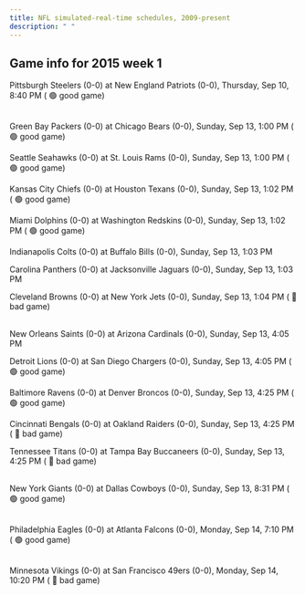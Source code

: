 ```yaml
---
title: NFL simulated-real-time schedules, 2009-present
description: " "
---
```


## Game info for 2015 week 1
Pittsburgh Steelers (0-0) at New England Patriots (0-0), Thursday, Sep 10, 8:40 PM (	:green_circle: good game)

<br/>Green Bay Packers (0-0) at Chicago Bears (0-0), Sunday, Sep 13, 1:00 PM (	:green_circle: good game)

Seattle Seahawks (0-0) at St. Louis Rams (0-0), Sunday, Sep 13, 1:00 PM (	:green_circle: good game)

Kansas City Chiefs (0-0) at Houston Texans (0-0), Sunday, Sep 13, 1:02 PM (	:green_circle: good game)

Miami Dolphins (0-0) at Washington Redskins (0-0), Sunday, Sep 13, 1:02 PM (	:green_circle: good game)

Indianapolis Colts (0-0) at Buffalo Bills (0-0), Sunday, Sep 13, 1:03 PM

Carolina Panthers (0-0) at Jacksonville Jaguars (0-0), Sunday, Sep 13, 1:03 PM

Cleveland Browns (0-0) at New York Jets (0-0), Sunday, Sep 13, 1:04 PM (	:red_circle: bad game)

<br/>New Orleans Saints (0-0) at Arizona Cardinals (0-0), Sunday, Sep 13, 4:05 PM

Detroit Lions (0-0) at San Diego Chargers (0-0), Sunday, Sep 13, 4:05 PM (	:green_circle: good game)

Baltimore Ravens (0-0) at Denver Broncos (0-0), Sunday, Sep 13, 4:25 PM (	:green_circle: good game)

Cincinnati Bengals (0-0) at Oakland Raiders (0-0), Sunday, Sep 13, 4:25 PM (	:red_circle: bad game)

Tennessee Titans (0-0) at Tampa Bay Buccaneers (0-0), Sunday, Sep 13, 4:25 PM (	:red_circle: bad game)

<br/>New York Giants (0-0) at Dallas Cowboys (0-0), Sunday, Sep 13, 8:31 PM (	:green_circle: good game)

<br/>Philadelphia Eagles (0-0) at Atlanta Falcons (0-0), Monday, Sep 14, 7:10 PM (	:green_circle: good game)

<br/>Minnesota Vikings (0-0) at San Francisco 49ers (0-0), Monday, Sep 14, 10:20 PM (	:red_circle: bad game)


